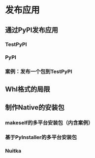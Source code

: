 # 发布应用
## 通过PyPI发布应用
### TestPyPI
### PyPI
### 案例：发布一个包到TestPyPI
## Whl格式的局限
## 制作Native的安装包
### makeself的多平台安装包（内含案例）
### 基于PyInstaller的多平台安装包
### Nuitka
